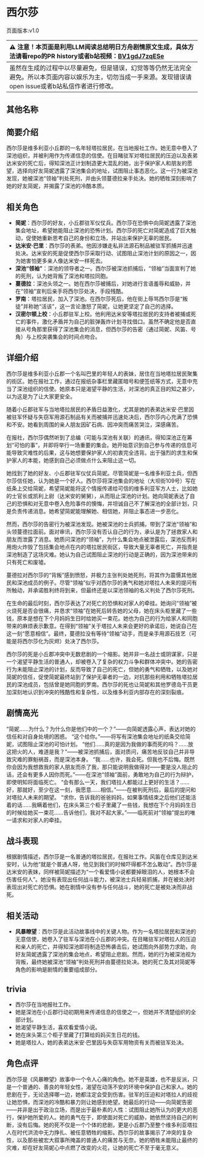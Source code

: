 # 西尔莎
页面版本:v1.0
 

| :warning: 注意！本页面是利用LLM阅读总结明日方舟剧情原文生成，具体方法请看repo的PR history或者b站视频：[BV1gdJ7zqESe](https://www.bilibili.com/video/BV1gdJ7zqESe/)         |
|:----------------------------|
| 虽然在生成的过程中以尽量避免，但是错误，幻觉等等仍然无法完全避免。所以本页面内容以娱乐为主，切勿当成一手来源。发现错误请open issue或者b站私信作者进行修改。|



## 其他名称

## 简要介绍
西尔莎是维多利亚小丘郡的一名年轻塔拉居民，在当地报社工作。她无意中卷入了深池组织，并被利用作为传递信息的信使。在目睹驻军对塔拉居民的压迫以及表弟达米安的死亡后，得知深池正计划制造更大混乱的她，出于保护家人和朋友的愿望，选择向好友简妮透露了深池集会的地址，试图阻止事态恶化。这一行为被深池发现，她被深池“领袖”判处死刑，并由头领蔓德拉亲手处决。她的牺牲深刻影响了她的好友简妮，并揭露了深池的冷酷本质。
## 相关角色
-   **简妮**：西尔莎的好友，小丘郡驻军仪仗兵。西尔莎在恐惧中向简妮透露了深池集会地址，希望她能阻止深池的恐怖计划。西尔莎的死亡对简妮造成了巨大触动，促使她重新思考自己的身份和立场，并站出来保护无辜的居民。
-   **达米安·巴里**：西尔莎的表弟。他因涉嫌走私非法源石制品被驻军抓捕并迅速处决。达米安的死是促使西尔莎采取行动、试图阻止深池计划的原因之一，因为她害怕更多亲人像达米安一样死去。
-   **深池“领袖”**：深池的领导者之一。西尔莎被深池抓捕后，“领袖”当面宣判了她的死刑，认为她背叛了深池和塔拉同胞。
-   **蔓德拉**：深池头领之一。她在西尔莎被捕后，对她进行言语羞辱和威胁，并在“领袖”宣判后亲手将西尔莎处决，手段残酷。
-   **罗南**：塔拉居民，加入了深池。在西尔莎死后，他在街上辱骂西尔莎是“叛徒”并称她“活该”，这一言论激怒了简妮，让她更坚定了自己的选择。
-   **汉密尔顿上校**：小丘郡驻军上校。他利用达米安等塔拉居民的支持者被捕或死亡的事件，激化矛盾并为自己的脏弹轰炸计划寻找借口。虽然不确定他是否直接从号角那里获得了深池集会的消息，但西尔莎的告密（通过简妮、风笛、号角）与上校突袭集会的时间点吻合。
## 详细介绍
西尔莎是维多利亚小丘郡一个名叫巴里的年轻人的表妹，居住在当地塔拉居民聚集的街区。她在报社工作，通过在报纸杂事栏里藏匿暗号和便签纸等方式，无意中充当了深池组织的信使。她原本只是渴望平静的生活，对深池的真正目的知之甚少，以为这是为了让大家更安全。

随着小丘郡驻军与当地塔拉居民的矛盾日益激化，尤其是她的表弟达米安·巴里因被驻军怀疑与失窃军用源石制品有关而被捕并迅速处决后，西尔莎内心充满了恐惧和不安。她看到周围的亲人朋友因矿石病、因冲突而痛苦哭泣，深感痛苦。

在报社，西尔莎偶然听到了总编（可能与深池有关联）的通讯，得知深池正在筹划“可怕的事”，并即将举行一场重要的集会。她开始意识到自己参与传递的信息可能导致灾难性的后果，这与她想要保护家人的初衷完全违背。出于强烈的求生和保护家人的本能，她感到自己必须做点什么来阻止这一切。

她找到了她的好友、小丘郡驻军仪仗兵简妮。尽管简妮是一名维多利亚士兵，但西尔莎信任她，认为她是一个好人。西尔莎将深池集会的地址（大坝街109号）写在纸条上交给简妮，希望简妮能将这个情报传递给可信的维多利亚军方人士，比如她的士官长或凯利上尉（达米安的舅舅），从而阻止深池的计划。她向简妮表达了自己的恐惧和对无意中卷入危险事件的懊悔，并坦诚自己不了解深池的全部计划，只是负责传递消息。她希望简妮能理解她、相信她，并阻止事态进一步恶化。

然而，西尔莎的告密行为被深池发现。她被深池的士兵抓捕，带到了深池“领袖”和头领蔓德拉面前。面对审讯，西尔莎没有否认自己的行为，承认是为了拯救家人和朋友而泄露了消息。她质问深池的“领袖”，为什么集会地点被泄露后，深池反而利用炮火炸毁了包括集会地点在内的塔拉居民街区，导致大量无辜者死亡，并指责是深池制造了这场灾难。她认为自己试图阻止深池的行动是正确的，因为深池带来的只有死亡和废墟。

蔓德拉对西尔莎的“背叛”感到愤怒，并极力主张判处她死刑，将其作为震慑其他居民和深池成员的例子。尽管“领袖”似乎对西尔莎的勇气和她对塔拉人未来的提问有所触动，并承诺胜利终将到来，但最终还是以深池领袖的名义判处了西尔莎死刑。

在生命的最后时刻，西尔莎表达了对死亡的恐惧和对家人的牵挂。她询问“领袖”被火烧死是否会很痛，并恳求“领袖”在她死后转告她的父母，她在床头柜里藏了一些钱，原本是想在下个月妈妈生日时给她买一束花。她也为自己的行为给家人和同胞带来的麻烦表示歉意。在得到“领袖”关于塔拉人未来会更好的承诺后，她说自己在这一刻“愿意相信”。最终，蔓德拉没有等待“领袖”动手，而是亲手用源石技艺（可能是将西尔莎化为灰烬）处决了西尔莎。

西尔莎的死是小丘郡冲突中无数悲剧的一个缩影。她并非一名战士或阴谋家，只是一个渴望平静生活的普通人，却被卷入了复杂的权力斗争和群体冲突中。她的告密行为未能阻止深池的计划，反而导致了自己的死亡，但她的勇气和牺牲，以及她对简妮的信任，促使简妮最终站到了保护无辜者的一边，对抗那些利用和牺牲塔拉居民的深池成员，包括曾是她同胞的罗南。西尔莎的死也让简妮和其他罗德岛干员更加深刻地认识到冲突的残酷性和复杂性，以及维多利亚内部存在的深刻裂痕。
## 剧情高光
“简妮......为什么？为什么你是他们中的一个？”——向简妮透露心声，表达对她的信任和对自身处境的困惑。
“这个给你。”——将写有深池集会地址的纸条交给简妮，试图阻止深池的可怕计划。
“他们......真的是因为我做的事而死的吗？......放这把火的人，难道是我？”——被深池抓捕后，面对质问，痛苦地反驳自己并非导致灾难的罪魁祸首，而是深池本身。
“我......也许，我会死。但我也不后悔。既然你会因为我想救我的家人朋友而杀了我，那只能说明我做得对——要是没人阻止的话，还会有更多人因你而死。”——在深池“领袖”面前，勇敢地为自己的行为辩护，即使明知将面临死亡。
“会有那么一天，我们塔拉人都能过上更好的生活？......好，那就好，至少在这一刻，我愿意......相信。”——在被判死刑后，最后的提问和对塔拉人未来的期望。
“求你，告诉我的爸爸妈妈，如果事情结束之后他们还能活着的话......我瞒着他们，在床头第三个柜子里藏了一些钱，我想在下个月妈妈生日的时候给她买一束花......告诉他们，我对不起大家。”——临死前对“领袖”提出的唯一请求和对家人的牵挂。
## 战斗表现
根据剧情描述，西尔莎是一名普通的塔拉居民，在报社工作。风笛在仓库见到达米安时，认为他“就是个普通人呀，他见到我们的时候吓得都不怎么敢动”。西尔莎是达米安的表妹，同样被简妮描述为“一个看爱情小说都要掉眼泪的人，她根本不会伤害任何人”。她没有表现出任何战斗能力，被深池士兵轻易抓捕，并在被处决时表现出对死亡的恐惧。她在剧情中没有参与任何战斗，她的死亡是被处决而非战死。
## 相关活动
-   **风暴瞭望**：西尔莎是此活动故事线中的关键人物。作为一名塔拉居民和深池的无意信使，她卷入了驻军与深池在小丘郡的冲突。在目睹驻军对塔拉人的压迫和亲人的死亡，并得知深池即将制造恐怖袭击后，她试图向外部势力求助，向好友简妮透露了深池的集会地点，希望阻止悲剧。然而，她的行为被深池视为背叛，最终她被深池“领袖”判处死刑并由蔓德拉处决。她的死亡及其对简妮等角色的影响是剧情的重要组成部分。
## trivia
*   西尔莎在当地报社工作。
*   她是深池在小丘郡行动初期用来传递信息的信使之一，但她并不清楚组织的全部计划。
*   她渴望平静生活，喜欢看爱情小说。
*   她在床头第三个柜子里藏了打算给妈妈买生日花的钱。
*   她是塔拉人，她的表弟达米安·巴里因与失窃军用物资有关而被驻军处决。
## 角色点评
西尔莎是《风暴瞭望》故事中一个令人心痛的角色。她不是英雄，也不是反派，只是一个普通的、善良的年轻女性，渴望在动荡不安的环境中保护自己和家人。她的悲剧在于，无论选择哪一边，她都注定会受到伤害。驻军的压迫和对塔拉人的歧视让她恐惧，而深池的冷酷和暴力则让她感到绝望。她最后的行动——向简妮告密——并非是出于政治立场，而是出于最朴素的人性：试图阻止她所认为的更大的恶行，保护她所爱的人。她的勇气在于，即使面对死亡的威胁，她依然坚持自己的判断，没有后悔。她的死不仅是一个个体的悲剧，更是小丘郡乃至整个维多利亚塔拉人在时代洪流中无力挣扎、被任意牺牲的缩影。西尔莎的故事揭示了冲突的复杂性，以及那些被宏大叙事所掩盖的普通人的痛苦与无奈。她的牺牲未能阻止最终的灾难，却在好友简妮心中点燃了改变的火花，让她的死亡不至于毫无意义。